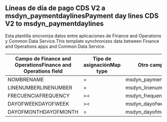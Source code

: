 ## <a name="payment-day-lines-cds-v2-to-msdyn_paymentdaylines"></a><span data-ttu-id="f0a12-101">Líneas de día de pago CDS V2 a msdyn_paymentdaylines</span><span class="sxs-lookup"><span data-stu-id="f0a12-101">Payment day lines CDS V2 to msdyn_paymentdaylines</span></span>

<span data-ttu-id="f0a12-102">Esta plantilla sincroniza datos entre aplicaciones de Finance and Operations y Common Data Service.</span><span class="sxs-lookup"><span data-stu-id="f0a12-102">This template synchronizes data between Finance and Operations apps and Common Data Service.</span></span>

<span data-ttu-id="f0a12-103">Campo de Finance and Operations</span><span class="sxs-lookup"><span data-stu-id="f0a12-103">Finance and Operations field</span></span> | <span data-ttu-id="f0a12-104">Tipo de asignación</span><span class="sxs-lookup"><span data-stu-id="f0a12-104">Map type</span></span> | <span data-ttu-id="f0a12-105">Otro campo de Dynamics 365</span><span class="sxs-lookup"><span data-stu-id="f0a12-105">Other Dynamics 365 field</span></span> | <span data-ttu-id="f0a12-106">Valor predeterminado</span><span class="sxs-lookup"><span data-stu-id="f0a12-106">Default value</span></span>
---|---|---|---
<span data-ttu-id="f0a12-107">NOMBRE</span><span class="sxs-lookup"><span data-stu-id="f0a12-107">NAME</span></span> | = | <span data-ttu-id="f0a12-108">msdyn_paymentday.msdyn_name</span><span class="sxs-lookup"><span data-stu-id="f0a12-108">msdyn_paymentday.msdyn_name</span></span> | 
<span data-ttu-id="f0a12-109">LINENUMBER</span><span class="sxs-lookup"><span data-stu-id="f0a12-109">LINENUMBER</span></span> | = | <span data-ttu-id="f0a12-110">msdyn_linenumber</span><span class="sxs-lookup"><span data-stu-id="f0a12-110">msdyn_linenumber</span></span> | 
<span data-ttu-id="f0a12-111">FRECUENCIA</span><span class="sxs-lookup"><span data-stu-id="f0a12-111">FREQUENCY</span></span> | >< | <span data-ttu-id="f0a12-112">msdyn_frequency</span><span class="sxs-lookup"><span data-stu-id="f0a12-112">msdyn_frequency</span></span> | 
<span data-ttu-id="f0a12-113">DAYOFWEEK</span><span class="sxs-lookup"><span data-stu-id="f0a12-113">DAYOFWEEK</span></span> | >< | <span data-ttu-id="f0a12-114">msdyn_dayofweek</span><span class="sxs-lookup"><span data-stu-id="f0a12-114">msdyn_dayofweek</span></span> | 
<span data-ttu-id="f0a12-115">DAYOFMONTH</span><span class="sxs-lookup"><span data-stu-id="f0a12-115">DAYOFMONTH</span></span> | = | <span data-ttu-id="f0a12-116">msdyn_dayofmonth</span><span class="sxs-lookup"><span data-stu-id="f0a12-116">msdyn_dayofmonth</span></span> | 
